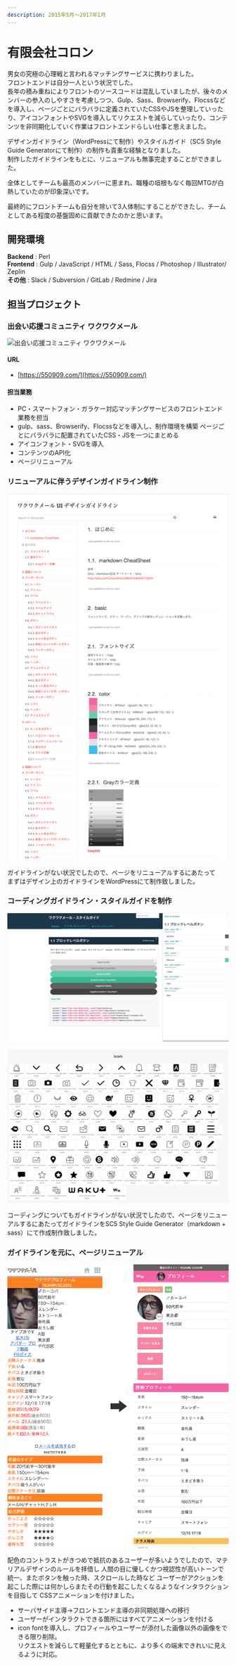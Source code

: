 ```yaml
---
description: 2015年5月～2017年1月
---
```


# 有限会社コロン

男女の究極の心理戦と言われるマッチングサービスに携わりました。\
フロントエンドは自分一人という状況でした。\
長年の積み重ねによりフロントのソースコードは混乱していましたが、後々のメンバーの参入のしやすさを考慮しつつ、Gulp、Sass、Browserify、Flocssなどを導入し、ページごとにバラバラに定義されていたCSSやJSを整理していったり、アイコンフォントやSVGを導入してリクエストを減らしていったり、コンテンツを非同期化していく作業はフロントエンドらしい仕事と思えました。

デザインガイドライン（WordPressにて制作）やスタイルガイド（SC5 Style Guide Generatorにて制作）の制作も貴重な経験となりました。\
制作したガイドラインをもとに、リニューアルも無事完走することができました。

全体としてチームも最高のメンバーに恵まれ、職種の垣根もなく毎回MTGが白熱していたのが印象深いです。

最終的にフロントチームも自分を除いて3人体制にすることができたし、チームとしてある程度の基盤固めに貢献できたのかと思います。

## 開発環境

**Backend** : Perl\
**Frontend** : Gulp / JavaScript / HTML / Sass, Flocss / Photoshop / Illustrator/ Zeplin\
**その他** : Slack / Subversion / GitLab / Redmine / Jira

## 担当プロジェクト

### 出会い応援コミュニティ ワクワクメール

![出会い応援コミュニティ ワクワクメール](<../.gitbook/assets/image (16).png>)

#### URL

* [https://550909.com/](https://550909.com/)

#### 担当業務

* PC・スマートフォン・ガラケー対応マッチングサービスのフロントエンド業務を担当
* gulp、sass、Browserify、Flocssなどを導入し、制作環境を構築 ページごとにバラバラに配置されていたCSS・JSを一つにまとめる
* アイコンフォント・SVGを導入
* コンテンツのAPI化
* ページリニューアル

### リニューアルに伴うデザインガイドライン制作

![デザインガイドライン](<../.gitbook/assets/image (26).png>)

ガイドラインがない状況でしたので、ページをリニューアルするにあたって\
まずはデザイン上のガイドラインをWordPressにて制作致しました。

### コーディングガイドライン・スタイルガイドを制作

![コーディングガイドライン・スタイルガイド](<../.gitbook/assets/image (36).png>)

![アイコンフォントリスト](<../.gitbook/assets/image (18).png>)

コーディングについてもガイドラインがない状況でしたので、ページをリニューアルするにあたってガイドラインをSC5 Style Guide Generator（markdown + sass）にて作成制作致しました。

### ガイドラインを元に、ページリニューアル&#x20;

![ガイドラインを元に、ページリニューアル ](<../.gitbook/assets/image (15).png>)

配色のコントラストがきつめで抵抗のあるユーザーが多いようでしたので、マテリアルデザインのルールを拝借し 人間の目に優しくかつ視認性が高いトーンで統一、またボタンを触った時、スクロールした時など ユーザーがアクションを起こした際には何かしらまたその行動を起こしたくなるようなインタラクションを目指して CSSアニメーションを付けました。

* サーバサイド主導→フロントエンド主導の非同期処理への移行
* ユーザーがインタラクトできる箇所にはすべてアニメーションを付ける
* icon fontを導入し、プロフィールやユーザーが添付した画像以外の画像をできる限り削除。\
  &#x20;リクエストを減らして軽量化するとともに、より多くの端末できれいに見えるように対応。

